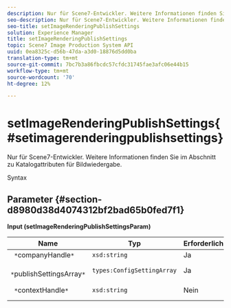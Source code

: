 ```yaml
---
description: Nur für Scene7-Entwickler. Weitere Informationen finden Sie im Abschnitt zu Katalogattributen für Bildwiedergabe.
seo-description: Nur für Scene7-Entwickler. Weitere Informationen finden Sie im Abschnitt zu Katalogattributen für Bildwiedergabe.
seo-title: setImageRenderingPublishSettings
solution: Experience Manager
title: setImageRenderingPublishSettings
topic: Scene7 Image Production System API
uuid: 0ea8325c-d56b-47da-a3d0-18876d5dd0ba
translation-type: tm+mt
source-git-commit: 7bc7b3a86fbcdc57cfdc31745fae3afc06e44b15
workflow-type: tm+mt
source-wordcount: '70'
ht-degree: 12%

---
```



# setImageRenderingPublishSettings{#setimagerenderingpublishsettings}

Nur für Scene7-Entwickler. Weitere Informationen finden Sie im Abschnitt zu Katalogattributen für Bildwiedergabe.

Syntax

## Parameter {#section-d8980d38d4074312bf2bad65b0fed7f1}

**Input (setImageRenderingPublishSettingsParam)**

| Name | Typ | Erforderlich | Beschreibung |
|---|---|---|---|
| ` *`companyHandle`*` | `xsd:string` | Ja | Firma Handle. |
| ` *`publishSettingsArray`*` | `types:ConfigSettingArray` | Ja | Nur für Scene7-Entwickler. |
| ` *`contextHandle`*` | `xsd:string` | Nein | Behandeln Sie den Veröffentlichungskontext. |


